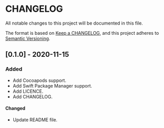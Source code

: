 # CHANGELOG
All notable changes to this project will be documented in this file.

The format is based on [Keep a CHANGELOG](https://keepachangelog.com/en/1.0.0/),
and this project adheres to [Semantic Versioning](https://semver.org/spec/v2.0.0.html).

## [0.1.0] - 2020-11-15
### Added
- Add Cocoapods support.
- Add Swift Package Manager support.
- Add LICENCE.
- Add CHANGELOG.

#### Changed
- Update README file.
